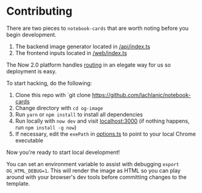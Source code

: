 # Contributing

There are two pieces to `notebook-cards` that are worth noting before you begin development.

1. The backend image generator located in [/api/index.ts](https://github.com/lachlanjc/notebook-cards/blob/master/api/index.ts)
2. The frontend inputs located in [/web/index.ts](https://github.com/lachlanjc/notebook-cards/blob/master/web/index.ts)

The Now 2.0 platform handles [routing](https://github.com/lachlanjc/notebook-cards/blob/master/now.json#L6) in an elegate way for us so deployment is easy.

To start hacking, do the following:

1. Clone this repo with `git clone https://github.com/lachlanjc/notebook-cards
2. Change directory with `cd og-image`
3. Run `yarn` or `npm install` to install all dependencies
4. Run locally with `now dev` and visit [localhost:3000](http://localhost:3000) (if nothing happens, run `npm install -g now`)
5. If necessary, edit the `exePath` in [options.ts](https://github.com/lachlanjc/notebook-cards/blob/master/api/_lib/options.ts) to point to your local Chrome executable

Now you're ready to start local development!

You can set an environment variable to assist with debugging `export OG_HTML_DEBUG=1`. This will render the image as HTML so you can play around with your browser's dev tools before committing changes to the template.
